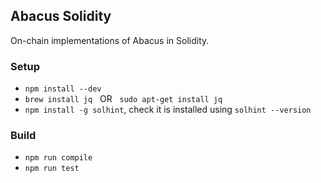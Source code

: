 ## Abacus Solidity

On-chain implementations of Abacus in Solidity.

### Setup

- `npm install --dev`
- `brew install jq` &nbsp; OR &nbsp; `sudo apt-get install jq`
- `npm install -g solhint`, check it is installed using `solhint --version`

### Build

- `npm run compile`
- `npm run test`
